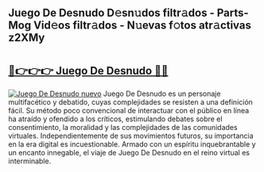 ## Juego De Desnudo D𝚎sn𝚞dos filtr𝚊dos - Parts-Mog Vid𝚎os filtr𝚊dos - N𝚞evas f𝚘tos atr𝚊ctivas z2XMy

# <h2><a href="http://mb8701o.tromn.icu/?c=Juego+De+Desnudo">🔗👉👉👉 Juego De Desnudo 🔗🔗</a></h2>

[![Juego De Desnudo nuevo](https://i.imgur.com/pEAQMta.gif)](http://mb8701o.tromn.icu/?c=Juego+De+Desnudo)
Juego De Desnudo es un personaje multifacético y debatido, cuyas complejidades se resisten a una definición fácil.  Su método poco convencional de interactuar con el público en línea ha atraído y ofendido a los críticos, estimulando debates sobre el consentimiento, la moralidad y las complejidades de las comunidades virtuales. Independientemente de sus movimientos futuros, su importancia en la era digital es incuestionable. Armado con un espíritu inquebrantable y un encanto innegable, el viaje de Juego De Desnudo en el reino virtual es interminable.
